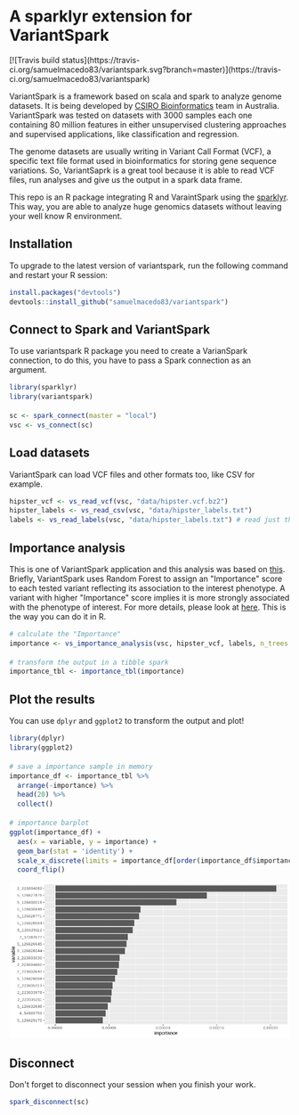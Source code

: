 A sparklyr extension for VariantSpark
================

<!-- badges: start --> [![Travis build status](https://travis-ci.org/samuelmacedo83/variantspark.svg?branch=master)](https://travis-ci.org/samuelmacedo83/variantspark) <!-- badges: end -->

VariantSpark is a framework based on scala and spark to analyze genome datasets. It is being developed by [CSIRO Bioinformatics](https://bioinformatics.csiro.au/) team in Australia. VariantSpark was tested on datasets with 3000 samples each one containing 80 million features in either unsupervised clustering approaches and supervised applications, like classification and regression.

The genome datasets are usually writing in Variant Call Format (VCF), a specific text file format used in bioinformatics for storing gene sequence variations. So, VariantSaprk is a great tool because it is able to read VCF files, run analyses and give us the output in a spark data frame.

This repo is an R package integrating R and VaraintSpark using the [sparklyr](https://github.com/rstudio/sparklyr). This way, you are able to analyze huge genomics datasets without leaving your well know R environment.

Installation
------------

To upgrade to the latest version of variantspark, run the following command and restart your R session:

``` r
install.packages("devtools")
devtools::install_github("samuelmacedo83/variantspark")
```

Connect to Spark and VariantSpark
---------------------------------

To use variantspark R package you need to create a VarianSpark connection, to do this, you have to pass a Spark connection as an argument.

``` r
library(sparklyr)
library(variantspark)

sc <- spark_connect(master = "local")
vsc <- vs_connect(sc)
```

Load datasets
-------------

VariantSpark can load VCF files and other formats too, like CSV for example.

``` r
hipster_vcf <- vs_read_vcf(vsc, "data/hipster.vcf.bz2")
hipster_labels <- vs_read_csv(vsc, "data/hipster_labels.txt")
labels <- vs_read_labels(vsc, "data/hipster_labels.txt") # read just the label column
```

Importance analysis
-------------------

This is one of VariantSpark application and this analysis was based on [this](https://docs.databricks.com/applications/genomics/variant-spark.html). Briefly, VariantSpark uses Random Forest to assign an "Importance" score to each tested variant reflecting its association to the interest phenotype. A variant with higher "Importance" score implies it is more strongly associated with the phenotype of interest. For more details, please look at [here](https://variantspark.readthedocs.io/en/latest/overview.html#importance-analysis). This is the way you can do it in R.

``` r
# calculate the "Importance"
importance <- vs_importance_analysis(vsc, hipster_vcf, labels, n_trees = 100)

# transform the output in a tibble spark
importance_tbl <- importance_tbl(importance) 
```

Plot the results
----------------

You can use `dplyr` and `ggplot2` to transform the output and plot!

``` r
library(dplyr)
library(ggplot2)

# save a importance sample in memory
importance_df <- importance_tbl %>% 
  arrange(-importance) %>% 
  head(20) %>% 
  collect()

# importance barplot
ggplot(importance_df) +
  aes(x = variable, y = importance) + 
  geom_bar(stat = 'identity') +          
  scale_x_discrete(limits = importance_df[order(importance_df$importance), 1]$variable) + 
  coord_flip()
```

![](README_files/figure-markdown_github/unnamed-chunk-5-1.png)

Disconnect
----------

Don't forget to disconnect your session when you finish your work.

``` r
spark_disconnect(sc)
```

